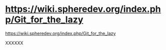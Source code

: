 
https://wiki.spheredev.org/index.php/Git_for_the_lazy
=======
https://wiki.spheredev.org/index.php/Git_for_the_lazy





XXXXXX